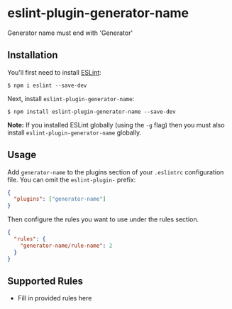# eslint-plugin-generator-name

Generator name must end with 'Generator'

## Installation

You'll first need to install [ESLint](http://eslint.org):

```
$ npm i eslint --save-dev
```

Next, install `eslint-plugin-generator-name`:

```
$ npm install eslint-plugin-generator-name --save-dev
```

**Note:** If you installed ESLint globally (using the `-g` flag) then you must also install `eslint-plugin-generator-name` globally.

## Usage

Add `generator-name` to the plugins section of your `.eslintrc` configuration file. You can omit the `eslint-plugin-` prefix:

```json
{
  "plugins": ["generator-name"]
}
```

Then configure the rules you want to use under the rules section.

```json
{
  "rules": {
    "generator-name/rule-name": 2
  }
}
```

## Supported Rules

- Fill in provided rules here
